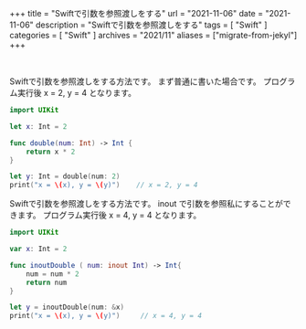 +++
title =  "Swiftで引数を参照渡しをする"
url = "2021-11-06"
date = "2021-11-06"
description = "Swiftで引数を参照渡しをする"
tags = [
  "Swift"
]
categories = [
  "Swift"
]
archives = "2021/11"
aliases = ["migrate-from-jekyl"]
+++

<br>

Swiftで引数を参照渡しをする方法です。
まず普通に書いた場合です。
プログラム実行後 x = 2, y = 4 となります。

```swift
import UIKit

let x: Int = 2

func double(num: Int) -> Int {
    return x * 2
}

let y: Int = double(num: 2)
print("x = \(x), y = \(y)")    // x = 2, y = 4
```

Swiftで引数を参照渡しをする方法です。
inout で引数を参照私にすることができます。
プログラム実行後 x = 4, y = 4 となります。

```swift
import UIKit

var x: Int = 2

func inoutDouble ( num: inout Int) -> Int{
    num = num * 2
    return num
}

let y = inoutDouble(num: &x)
print("x = \(x), y = \(y)")     // x = 4, y = 4
```